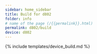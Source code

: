 ```yaml
---
sidebar: home_sidebar
title: Build for d802
folder: info
# name of the page (/{{permalink}}.html)
permalink: d802/build
device: d802
---
```

{% include templates/device_build.md %}
